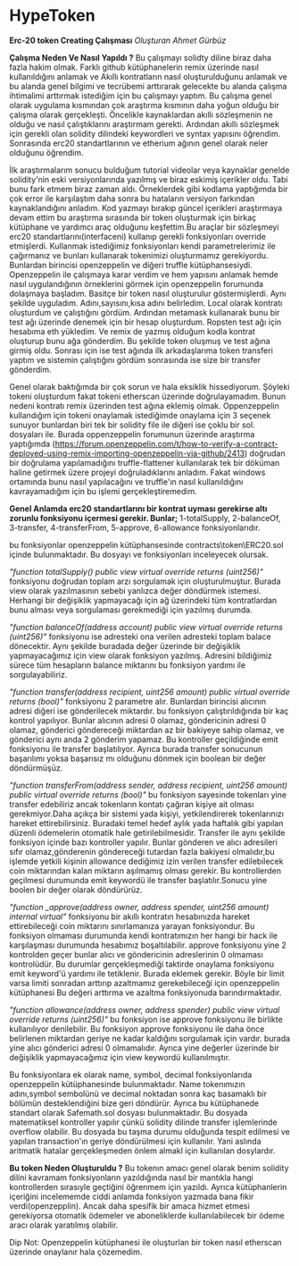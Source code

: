 # HypeToken
**Erc-20 token Creating Çalışması**
*Oluşturan Ahmet Gürbüz*


**Çalışma Neden Ve Nasıl Yapıldı ?**
Bu çalışmayı solidty diline biraz daha fazla hakim olmak. Farklı github kütüphanelerin remix üzerinde nasıl kullanıldığını anlamak ve Akıllı kontratların nasıl oluşturulduğunu anlamak ve bu alanda genel bilgimi ve tecrübemi arttırarak gelecekte bu alanda çalışma ihtimalimi arttırmak istediğim için bu çalışmayı yaptım.
Bu çalışma genel olarak uygulama kısmından çok araştırma kısmının daha yoğun olduğu bir çalışma olarak gerçekleşti. Öncelikle kaynaklardan akıllı sözleşmenin ne olduğu ve nasıl çalıştıklarını araştırmam gerekti. Ardından akıllı sözleşmek için gerekli olan solidity dilindeki keywordleri ve syntax yapısını öğrendim. Sonrasında erc20 standartlarının ve etherium ağının genel olarak neler olduğunu öğrendim. 

İlk araştırmalarım sonucu bulduğum tutorial videolar veya kaynaklar genelde solidity'nin eski versiyonlarında yazılmış ve biraz eskimiş içerikler oldu. Tabi bunu fark etmem biraz zaman aldı. Örneklerdek gibi kodlama yaptığımda bir çok error ile karşılaştım daha sonra bu hataların versiyon farkından kaynaklandığını anladım. Kod yazmayı bırakıp güncel içerikleri araştırmaya devam ettim bu araştırma sırasında bir token oluşturmak için birkaç kütüphane ve yardımcı araç olduğunu keşfettim.Bu araçlar bir sözleşmeyi erc20 standartlarını(interfaceni) kullanıp gerekli fonksiyonları override etmişlerdi. Kullanmak istediğimiz fonksiyonları kendi parametrelerimiz ile çağırmanız ve bunları kullanarak tokenimizi oluşturmamız gerekiyordu. Bunlardan birincisi openzeppelin ve diğeri truffle kütüphansesiydi. Openzeppelin ile çalışmaya karar verdim ve hem yapısını anlamak hemde nasıl uygulandığının örneklerini görmek için openzeppelin forumunda dolaşmaya başladım. Basitçe bir token nasıl oluşturulur göstermişlerdi. Aynı şekilde uyguladım. Adını,sayısını,kısa adını belirledim. Local olarak kontratı oluşturdum ve çalıştığını gördüm. Ardından metamask kullanarak bunu bir test ağı üzerinde denemek için bir hesap oluşturdum. Ropsten test ağı için hesabıma eth yükledim. Ve remix de yazmış olduğum kodla kontrat oluşturup bunu ağa gönderdim. Bu şekilde token oluşmuş ve test ağına girmiş oldu. Sonrası için ise test ağında ilk arkadaşlarıma token transferi yaptım ve sistemin çalıştığını gördüm sonrasında ise size bir transfer gönderdim.

Genel olarak baktığımda bir çok sorun ve hala eksiklik hissediyorum. Şöyleki tokeni oluşturdum fakat tokeni etherscan üzerinde doğrulayamadım. Bunun nedeni kontratı remix üzerinden test ağına eklemiş olmak. Oppenzeppelin kullandığım için tokeni onaylamak istediğimde onaylama için 3 seçenek sunuyor bunlardan biri tek bir solidity file ile diğeri ise çoklu bir sol. dosyaları ile. Burada oppenzeppelin forumunun üzerinde araştırma yaptığımda (https://forum.openzeppelin.com/t/how-to-verify-a-contract-deployed-using-remix-importing-openzeppelin-via-github/2413) doğrudan bir doğrulama yapılamadığını truffle-flattener kullanılarak tek bir döküman haline getirmek üzere projeyi doğruladıklarını anladım. Fakat windows ortamında bunu nasıl yapılacağını ve truffle'ın nasıl kullanıldığını kavrayamadığım için bu işlemi gerçekleştiremedim. 


**Genel Anlamda erc20 standartlarını bir kontrat uyması gerekirse altı zorunlu fonksiyonu içermesi gerekir. Bunlar;**
1-totalSupply,
2-balanceOf,
3-transfer,
4-transferFrom,
5-approve,
6-allowance
fonksiyonlarıdır.

bu fonksiyonlar openzeppelin kütüphansesinde contracts\token\ERC20.sol içinde bulunmaktadır. Bu dosyayı ve fonksiyonları inceleyecek olursak.

*"function totalSupply() public view virtual override returns (uint256)"* fonksiyonu doğrudan toplam arzı sorgulamak için oluşturulmuştur. Burada view olarak yazılmasının sebebi yanlızca değer döndürmek istemesi. Herhangi bir değişiklik yapmayacağı için ağ üzerindeki tüm kontratlardan bunu alması veya sorgulaması gerekmediği için yazılmış durumda. 
 
*"function balanceOf(address account) public view virtual override returns (uint256)"* fonksiyonu ise adresteki ona verilen adresteki toplam balace dönecektir. Aynı şekilde buradada değer üzerinde bir değişiklik yapmayacağımız için view olarak fonksiyon yazılmış. Adresini bildiğimiz sürece tüm hesapların balance miktarını bu fonksiyon yardımı ile sorgulayabiliriz.

*"function transfer(address recipient, uint256 amount) public virtual override returns (bool)"* fonksiyonu 2 parametre alır. Bunlardan birincisi alıcının adresi diğeri ise gönderilecek miktardır. bu fonksiyon çalıştırıldığında bir kaç kontrol yapılıyor. Bunlar alıcının adresi 0 olamaz, göndericinin adresi 0 olamaz, gönderici göndereceği miktardan az bir bakiyeye sahip olamaz, ve gönderici aynı anda 2 gönderim yapamaz. Bu kontroller geçildiğinde emit fonksiyonu ile transfer başlatılıyor. Ayrıca burada transfer sonucunun başarılımı yoksa başarısız mı olduğunu dönmek için boolean bir değer döndürmüşüz.

*"function transferFrom(address sender, address recipient, uint256 amount) public virtual override returns (bool)"*  bu fonksiyon sayesinde tokenları yine transfer edebiliriz ancak tokenların kontatı çağıran kişiye ait olması gerekmiyor.Daha açıkça bir sistemi yada kişiyi, yetkilendirerek tokenlarınızı hareket ettirebilirsiniz. Buradaki temel hedef aylık yada haftalık gibi yapılan düzenli ödemelerin otomatik hale getirilebilmesidir. Transfer ile aynı şekilde fonksiyon içinde bazı kontroller yapılır. Bunlar gönderen ve alıcı adresileri sıfır  olamaz,gönderenin göndereceği tutardan fazla bakiyesi olmalıdır,bu işlemde yetkili kişinin allowance dediğimiz izin verilen transfer edilebilecek coin miktarından kalan miktarın aşılmamış olması gerekir. Bu kontrollerden geçilmesi durumunda emit keywordü ile transfer başlatılır.Sonucu yine boolen bir değer olarak döndürürüz.

*"function _approve(address owner, address spender, uint256 amount) internal virtual"* fonksiyonu bir akıllı kontratın hesabınızda hareket ettirebileceği coin miktarını sınırlamanıza yarayan fonksiyondur. Bu fonksiyon olmaması durumunda kendi kontratımızın her hangi bir hack ile karşılaşması durumunda hesabımız boşaltılabilir. approve fonksiyonu yine 2 kontrolden geçer bunlar alıcı ve göndericinin adreslerinin 0 olmaması kontrolüdür. Bu durumlar gerçekleşmediği taktirde onaylama fonksiyonu emit keyword'ü yardımı ile tetiklenir. Burada eklemek gerekir. Böyle bir limit varsa limiti sonradan arttırıp azaltmamız gerekebileceği için openzeppelin kütüphanesi Bu değeri arttırma ve azaltma fonksiyonuda barındırmaktadır.

*"function allowance(address owner, address spender) public view virtual override returns (uint256)"* bu fonksiyon ise approve fonksiyonu ile birlikte kullanılıyor denilebilir. Bu fonksiyon approve fonksiyonu ile daha önce belirlenen miktardan geriye ne kadar kaldığını sorgulamak için vardır. burada yine alıcı gönderici adresi 0 olmamalıdır. Ayrıca yine değerler üzerinde bir değişiklik yapmayacağımız için view keywordü kullanılmıştır.


Bu fonksiyonlara ek olarak name, symbol, decimal fonksiyonlarıda openzeppelin kütüphanesinde bulunmaktadır. Name tokenımızın adını,symbol sembolünü ve decimal noktadan sonra kaç basamaklı bir bölümün desteklendiğini bize geri döndürür.
Ayrıca bu kütüphanede standart olarak Safemath.sol dosyası bulunmaktadır. Bu dosyada matematiksel kontroller yapılır çünkü solidity dilinde transfer işlemlerinde overflow olabilir. Bu dosyada bu taşma durumu olduğunda tespit edilmesi ve yapılan transaction'ın geriye döndürülmesi için kullanılır. Yani aslında aritmatik hatalar gerçekleşmeden önlem almakl için kullanılan dosylardır. 


**Bu token Neden Oluşturuldu ?**
Bu tokenın amacı genel olarak benim solidity dilini kavramam fonksiyonların yazıldığında nasıl bir mantıkla hangi kontrollerden sırasıyle geçtiğini öğrenmem için yazıldı. Ayrıca kütüphanlerin içeriğini incelememde ciddi anlamda fonksiyon yazmada bana fikir verdi(openzepplin).  Ancak daha spesifik bir amaca hizmet etmesi gerekiyorsa otomatik ödemeler ve aboneliklerde kullanılabilecek bir ödeme aracı olarak yaratılmış olabilir.

Dip Not: Openzeppelin kütüphanesi ile oluşturlan bir token nasıl etherscan üzerinde onaylanır hala çözemedim.